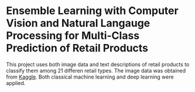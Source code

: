 # Ensemble Learning with Computer Vision and Natural Langauge Processing for Multi-Class Prediction of Retail Products

This project uses both image data and text descriptions of retail products to classify them among 21 differen retail types. The image data was obtained from [Kaggle](https://www.kaggle.com/c/retail-products-classification/data). Both classical machine learning and deep learning were applied.
